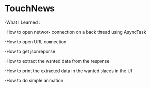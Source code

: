 # TouchNews 

-What I Learned :

-How to open network connection on a back thread using AsyncTask

-How to open URL connection

-How to get jsonreponse

-How to extract the wanted data from the response

-How to print the extracted data in the wanted places in the UI

-How to do simple animation


